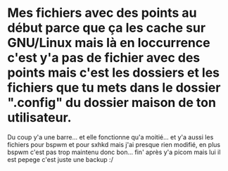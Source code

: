 # Mes fichiers avec des points au début parce que ça les cache sur GNU/Linux mais là en loccurrence c'est y'a pas de fichier avec des points mais c'est les dossiers et les fichiers que tu mets dans le dossier ".config" du dossier maison de ton utilisateur.

Du coup y'a une barre... et elle fonctionne qu'a moitié... et y'a aussi les fichiers pour bspwm et pour sxhkd mais j'ai presque rien modifié, en plus bspwm c'est pas trop maintenu donc bon... fin' après y'a picom mais lui il est pepege c'est juste une backup :/
